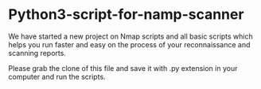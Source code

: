 # Python3-script-for-namp-scanner
We have started a new project on Nmap scripts and all basic scripts which helps you run faster and easy on the process of your reconnaissance and scanning reports.

Please grab the clone of this file and save it with .py extension in your computer and run the scripts.
